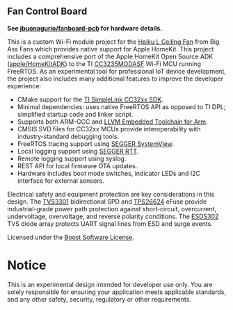 <!--
  Copyright (c) 2022 John Buonagurio (jbuonagurio at exponent dot com)
  Distributed under the Boost Software License, Version 1.0.
  (See accompanying file LICENSE_1_0.txt or copy at
  https://www.boost.org/LICENSE_1_0.txt)
-->

## Fan Control Board

**See [jbuonagurio/fanboard-pcb](https://github.com/jbuonagurio/fanboard-pcb) for hardware details.**

This is a custom Wi-Fi module project for the [Haiku L Ceiling Fan](https://bigassfans.com/haiku-l/) from Big Ass Fans
which provides native support for Apple HomeKit. This project includes a comprehensive port of the Apple HomeKit
Open Source ADK ([apple/HomeKitADK](https://github.com/apple/HomeKitADK)) to the TI
[CC3235MODASF](https://www.ti.com/product/CC3235MODASF) Wi-Fi MCU running FreeRTOS. As an experimental tool for
professional IoT device development, the project also includes many additional features to improve
the developer experience:

* CMake support for the [TI SimpleLink CC32xx SDK](https://www.ti.com/tool/SIMPLELINK-CC32XX-SDK).
* Minimal dependencies: uses native FreeRTOS API as opposed to TI DPL; simplified startup code and linker script.
* Supports both ARM-GCC and [LLVM Embedded Toolchain for Arm](https://github.com/ARM-software/LLVM-embedded-toolchain-for-Arm).
* CMSIS SVD files for CC32xx MCUs provide interoperability with industry-standard debugging tools.
* FreeRTOS tracing support using [SEGGER SystemView](https://www.segger.com/products/development-tools/systemview/).
* Local logging support using [SEGGER RTT](https://www.segger.com/products/debug-probes/j-link/technology/about-real-time-transfer/).
* Remote logging support using syslog.
* REST API for local firmware OTA updates.
* Hardware includes boot mode switches, indicator LEDs and I2C interface for external sensors.

Electrical safety and equipment protection are key considerations in this design. The [TVS3301](https://www.ti.com/product/TVS3301)
bidirectional SPD and [TPS26624](https://www.ti.com/product/TPS2662) eFuse provide industrial-grade power path protection against
short-circuit, overcurrent, undervoltage, overvoltage, and reverse polarity conditions. The [ESDS302](https://www.ti.com/product/ESDS302)
TVS diode array protects UART signal lines from ESD and surge events.

Licensed under the [Boost Software License](http://www.boost.org/LICENSE_1_0.txt).

# Notice

This is an experimental design intended for developer use only. You are solely responsible for ensuring your application meets
applicable standards, and any other safety, security, regulatory or other requirements.
